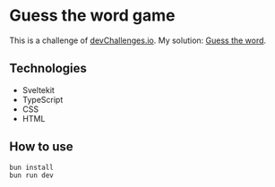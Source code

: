 # Guess the word game
This is a challenge of [devChallenges.io](https://devchallenges.io/).
My solution: [Guess the word](https://guess-the-word-66.netlify.app/).

## Technologies
* Sveltekit
* TypeScript
* CSS
* HTML

## How to use
```bash
bun install
bun run dev
```